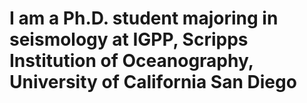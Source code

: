 # I am a Ph.D. student majoring in seismology at IGPP, Scripps Institution of Oceanography, University of California San Diego
